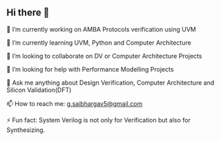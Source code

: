 ## Hi there 👋


🔭 I’m currently working on AMBA Protocols verification using UVM

🌱 I’m currently learning UVM, Python and Computer Architecture

👯 I’m looking to collaborate on DV or Computer Architecture Projects

🤔 I’m looking for help with Performance Modelling Projects

💬 Ask me anything about Design Verification, Computer Architecture and Silicon Validation(DFT)

📫 How to reach me: g.saibhargav5@gmail.com

⚡ Fun fact: System Verilog is not only for Verification but also for Synthesizing.

